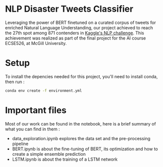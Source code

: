 # NLP Disaster Tweets Classifier

Leveraging the power of BERT finetuned on a curated corpus of tweets for enriched Natural Language Understanding, our project achieved to reach the 27th spot among 871 contenders in [Kaggle's NLP challenge](https://www.kaggle.com/competitions/nlp-getting-started). This achievement was realized as part of the final project for the AI course ECSE526, at McGill University.

# Setup

To install the depencies needed for this project, you'll need to install conda, then run :
```bash
conda env create -f environment.yml
```

# Important files

Most of our work can be found in the notebook, here is a brief summary of what you can find in them :
* data_exploration.ipynb explores the data set and the pre-processing pipeline
* BERT.ipynb is about the fine-tuning of BERT, its optimization and how to create a simple ensemble prediction
* LSTM.ipynb is about the training of a LSTM network
